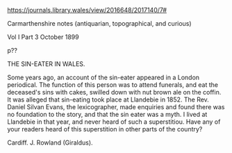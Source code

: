 https://journals.library.wales/view/2016648/2017140/7#

Carmarthenshire notes (antiquarian, topographical, and curious)

Vol I Part 3
October 1899

p??

THE SIN-EATER IN WALES.

Some years ago, an account of the sin-eater appeared in a London periodical. The function of this person was to attend funerals, and eat the deceased's sins with cakes, swilled down with nut brown ale on the coffin. It was alleged that sin-eating took place at Llandebie in 1852. The Rev. Daniel Silvan Evans, the lexicographer, made enquiries and found there was no foundation to the story, and that the sin eater was a myth. I lived at Llandebie in that year, and never heard of such a superstitiou. Have any of your readers heard of this superstition in other parts of the country?

Cardiff.
J. Rowland (Giraldus). 

